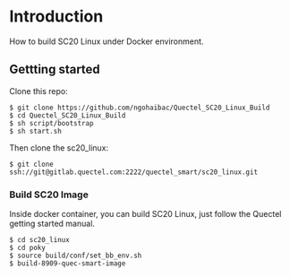 # Introduction

How to build SC20 Linux under Docker environment.

## Gettting started

Clone this repo:

```
$ git clone https://github.com/ngohaibac/Quectel_SC20_Linux_Build
$ cd Quectel_SC20_Linux_Build
$ sh script/bootstrap
$ sh start.sh 
```
Then clone the sc20_linux:

```
$ git clone ssh://git@gitlab.quectel.com:2222/quectel_smart/sc20_linux.git
```
### Build SC20 Image

Inside docker container, you can build SC20 Linux, just follow the Quectel getting started manual.

```
$ cd sc20_linux
$ cd poky
$ source build/conf/set_bb_env.sh
$ build-8909-quec-smart-image
```